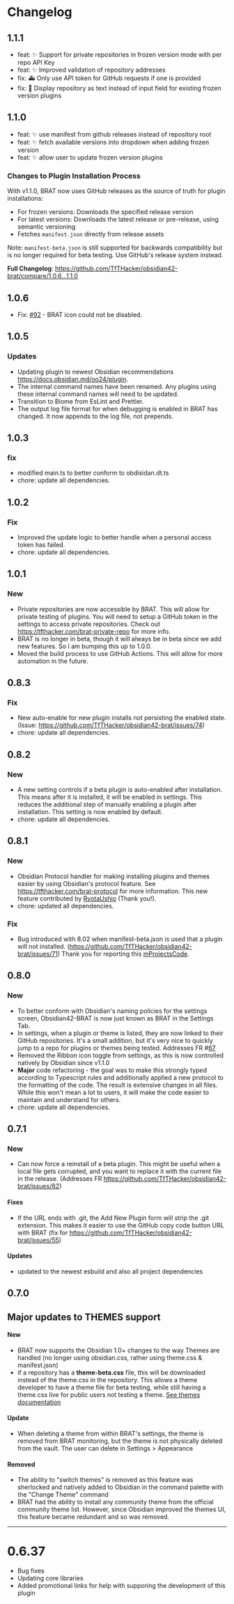 # Changelog

## 1.1.1

- feat: ✨ Support for private repositories in frozen version mode with per repo API Key
- feat: ✨ Improved validation of repository addresses
- fix: 🚑️ Only use API token for GitHub requests if one is provided
- fix: 💄 Display repository as text instead of input field for existing frozen version plugins

## 1.1.0

- feat: ✨ use manifest from github releases instead of repository root
- feat: ✨ fetch available versions into dropdown when adding frozen version
- feat: ✨ allow user to update frozen version plugins

### Changes to Plugin Installation Process

With v1.1.0, BRAT now uses GitHub releases as the source of truth for plugin installations:

- For frozen versions: Downloads the specified release version
- For latest versions: Downloads the latest release or pre-release, using semantic versioning
- Fetches `manifest.json` directly from release assets

Note: `manifest-beta.json` is still supported for backwards compatibility but is no longer required for beta testing. Use GitHub's release system instead.

**Full Changelog**: <https://github.com/TfTHacker/obsidian42-brat/compare/1.0.6...1.1.0>

## 1.0.6

- Fix: [#92](https://github.com/TfTHacker/obsidian42-brat/issues/92) - BRAT icon could not be disabled.

## 1.0.5

### Updates

- Updating plugin to newest Obsidian recommendations <https://docs.obsidian.md/oo24/plugin>.
- The internal command names have been renamed. Any plugins using these internal command names will need to be updated.
- Transition to Biome from EsLint and Prettier.
- The output log file format for when debugging is enabled in BRAT has changed. It now appends to the log file, not prepends.

## 1.0.3

### fix

- modified main.ts to better conform to obdisidan.dt.ts
- chore: update all dependencies.

## 1.0.2

### Fix

- Improved the update logic to better handle when a personal access token has failed.
- chore: update all dependencies.

## 1.0.1

### New

- Private repositories are now accessible by BRAT. This will allow for private testing of plugins. You will need to setup a GitHub token in the settings to access private repositories. Check out <https://tfthacker.com/brat-private-repo> for more info.
- BRAT is no longer in beta, though it will always be in beta since we add new features. So I am bumping this up to 1.0.0.
- Moved the build process to use GitHub Actions. This will allow for more automation in the future.

## 0.8.3

### Fix

- New auto-enable for new plugin installs not persisting the enabled state. (Issue: <https://github.com/TfTHacker/obsidian42-brat/issues/74>)
- chore: update all dependencies.

## 0.8.2

### New

- A new setting controls if a beta plugin is auto-enabled after installation. This means after it is installed, it will be enabled in settings. This reduces the additional step of manually enabling a plugin after installation. This setting is now enabled by default.
- chore: update all dependencies.

## 0.8.1

### New

- Obsidian Protocol handler for making installing plugins and themes easier by using Obsidian's protocol feature. See <https://tfthacker.com/brat-protocol> for more information.
  This new feature contributed by [RyotaUshio](https://github.com/RyotaUshio) (Thank you!).
- chore: updated all dependencies.

### Fix

- Bug introduced with 8.02 when manifest-beta.json is used that a plugin will not installed. (<https://github.com/TfTHacker/obsidian42-brat/issues/71>) Thank you for reporting this [mProjectsCode](https://github.com/mProjectsCode).

## 0.8.0

### New

- To better conform with Obsidian's naming policies for the settings screen, Obsidian42-BRAT is now just known as BRAT in the Settings Tab.
- In settings, when a plugin or theme is listed, they are now linked to their GitHub repositories. It's a small addition, but it's very nice to quickly jump to a repo for plugins or themes being tested. Addresses FR #[67](https://github.com/TfTHacker/obsidian42-brat/issues/67)
- Removed the Ribbon icon toggle from settings, as this is now controlled natively by Obsidian since v1.1.0
- **Major** code refactoring - the goal was to make this strongly typed according to Typescript rules and additionally applied a new protocol to the formatting of the code. The result is extensive changes in all files. While this won't mean a lot to users, it will make the code easier to maintain and understand for others.
- chore: update all dependencies.

## 0.7.1

### New

- Can now force a reinstall of a beta plugin. This might be useful when a local file gets corrupted, and you want to replace it with the current file in the release. (Addresses FR <https://github.com/TfTHacker/obsidian42-brat/issues/62>)

#### Fixes

- If the URL ends with .git, the Add New Plugin form will strip the .git extension. This makes it easier to use the GitHub copy code button URL with BRAT (fix for <https://github.com/TfTHacker/obsidian42-brat/issues/55>)

#### Updates

- updated to the newest esbuild and also all project dependencies

## 0.7.0

## Major updates to **THEMES** support

#### New

- BRAT now supports the Obsidian 1.0+ changes to the way Themes are handled (no longer using obsidian.css, rather using theme.css & manifest.json)
- if a repository has a **theme-beta.css** file, this will be downloaded instead of the theme.css in the repository. This allows a theme developer to have a theme file for beta testing, while still having a theme.css live for public users not testing a theme. [See themes documentation](help/themes.md)

#### Update

- When deleting a theme from within BRAT's settings, the theme is removed from BRAT monitoring, but the theme is not physically deleted from the vault. The user can delete in Settings > Appearance

#### Removed

- The ability to "switch themes" is removed as this feature was sherlocked and natively added to Obsidian in the command palette with the "Change Theme" command
- BRAT had the ability to install any community theme from the official community theme list. However, since Obsidian improved the themes UI, this feature became redundant and so was removed.

---

# 0.6.37

- Bug fixes
- Updating core libraries
- Added promotional links for help with supporing the development of this plugin
